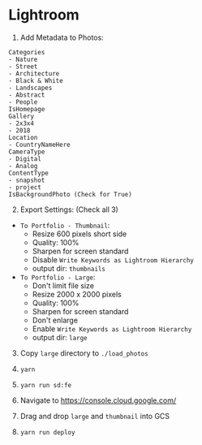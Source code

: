 # Lightroom

1. Add Metadata to Photos:

```
Categories
- Nature
- Street
- Architecture
- Black & White
- Landscapes
- Abstract
- People
IsHomepage
Gallery
- 2x3x4
- 2018
Location
- CountryNameHere
CameraType
- Digital
- Analog
ContentType
- snapshot
- project
IsBackgroundPhoto (Check for True)
```

2. Export Settings: (Check all 3)

  - `To Portfolio - Thumbnail`:
    - Resize 600 pixels short side
    - Quality: 100%
    - Sharpen for screen standard
    - Disable `Write Keywords as Lightroom Hierarchy`
    - output dir: `thumbnails`
  - `To Portfolio - Large`:
    - Don't limit file size
    - Resize 2000 x 2000 pixels
    - Quality: 100%
    - Sharpen for screen standard
    - Don't enlarge
    - Enable `Write Keywords as Lightroom Hierarchy`
    - output dir: `large`

3. Copy `large` directory to `./load_photos`
4. `yarn`
5. `yarn run sd:fe`

6. Navigate to https://console.cloud.google.com/
7. Drag and drop `large` and `thumbnail` into GCS
8. `yarn run deploy`




